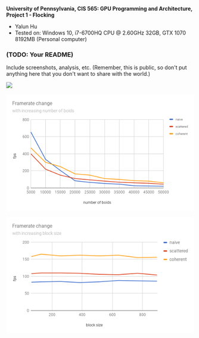 **University of Pennsylvania, CIS 565: GPU Programming and Architecture,
Project 1 - Flocking**

* Yalun Hu
* Tested on: Windows 10, i7-6700HQ CPU @ 2.60GHz 32GB, GTX 1070 8192MB (Personal computer)

### (TODO: Your README)

Include screenshots, analysis, etc. (Remember, this is public, so don't put
anything here that you don't want to share with the world.)

![](images/flock.gif)

<p align="center">
  <img src="images/NumOfBoids.png">
</p>


<p align="center">
  <img src="images/BlockSize.png">
</p>

